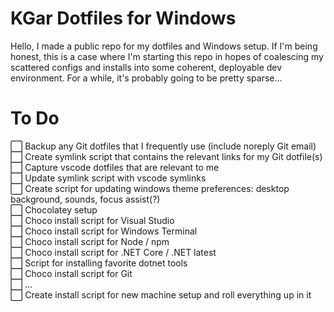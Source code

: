 # KGar Dotfiles for Windows

Hello, I made a public repo for my dotfiles and Windows setup. If I'm being honest, this is a case where I'm starting this repo in hopes of coalescing my scattered configs and installs into some coherent, deployable dev environment. For a while, it's probably going to be pretty sparse...

# To Do

⬜ Backup any Git dotfiles that I frequently use (include noreply Git email)  
⬜ Create symlink script that contains the relevant links for my Git dotfile(s)  
⬜ Capture vscode dotfiles that are relevant to me  
⬜ Update symlink script with vscode symlinks  
⬜ Create script for updating windows theme preferences: desktop background, sounds, focus assist(?)  
⬜ Chocolatey setup  
⬜ Choco install script for Visual Studio  
⬜ Choco install script for Windows Terminal  
⬜ Choco install script for Node / npm  
⬜ Choco install script for .NET Core / .NET latest  
⬜ Script for installing favorite dotnet tools  
⬜ Choco install script for Git  
⬜ ...  
⬜ Create install script for new machine setup and roll everything up in it